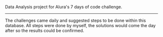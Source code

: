 Data Analysis project for Alura's 7 days of code challenge.

---------

The challenges came daily and suggested steps to be done within this database. 
All steps were done by myself, the solutions would come the day after so the results could be confirmed.
